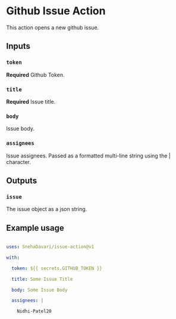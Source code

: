 # Github Issue Action



This action opens a new github issue.



## Inputs



### `token`



**Required** Github Token.



### `title`



**Required** Issue title.



### `body`



Issue body.



### `assignees`



Issue assignees. Passed as a formatted multi-line string using the | character.



## Outputs



### `issue`



The issue object as a json string.



## Example usage



```yaml

uses: SnehaDavari/issue-action@v1

with:

  token: ${{ secrets.GITHUB_TOKEN }}

  title: Some Issue Title

  body: Some Issue Body

  assignees: |

    Nidhi-Patel20

```